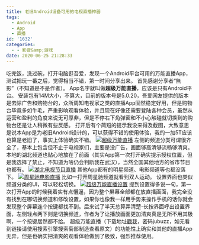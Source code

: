 ```yaml
---
title: 老旧Android设备可用的电视直播神器
tags:
  - Android
  - App
  - 直播
id: '1632'
categories:
  - - 影音&amp;游戏
date: 2020-06-25 21:28:33
---
```


吃完饭，洗过碗，打开电脑逛吾爱，发现一个Android平台可用的万能直播App，测试把玩一番之后，觉得相当不错，第一时间分享出来。 首先感谢分享者“無影”（不知道是不是作者）。 App名字就叫做**超级万能直播**，应该是只有Android平台。 安装包有14M大小，不算大，目前的版本号是5.0.20，吾爱网友提供的版本是去除广告和购物台的，众所周知电视家之类的直播App固然稳定好用，但是购物台毕竟多如牛毛，严重影响观看体验，并且现在好像还需要登陆各种会员，虽然从运营和盈利的角度来说无可厚非，但是不停右下角弹窗和不小心触碰就切换到的购物台还是让人稍微有些反感。 打开后有个简短的提示我没来得及截图，大致意思是说本App是为老旧Android设计的，可以获得不错的使用体验，我的一加5T应该也算是老旧了，事实上体验确实不错。 [![超级万能直播](https://i.loli.net/2020/06/25/b7jfdY36rmaWseJ.jpg)](https://i.loli.net/2020/06/25/b7jfdY36rmaWseJ.jpg) 左侧的频道分类可谓很齐全了，基本上包含但不止于电视家们，主要是没广告，画面够高清够流畅够清爽。 本地的湖北频道也贴心地放在了前面（其实App第一次打开确实提示授权位置，但是我选择了禁止，不知道为啥仍会判断我在武汉），当然全国其他地方的省市节目也都有。 [![湖北电视节目直播](https://i.loli.net/2020/06/25/setkpg5QdW3TwJX.jpg)](https://i.loli.net/2020/06/25/setkpg5QdW3TwJX.jpg) 其他App都有的明星频道、电影频道等也都没落下。 [![周星驰电影直播](https://i.loli.net/2020/06/25/oEJD72sCp8bmzei.jpg)](https://i.loli.net/2020/06/25/oEJD72sCp8bmzei.jpg) 比如一打开周星驰频道就看到双人运动。 设置界面也类似频道分类的UI，可以轻松切换。 [![超级万能直播设置](https://i.loli.net/2020/06/25/68QtXkIfBLAUPyl.jpg)](https://i.loli.net/2020/06/25/68QtXkIfBLAUPyl.jpg) 提到设置得多说一句，第一次打开App的时候我着实有点懵逼，因为整个屏幕全部都在放直播画面，我完全没有找到在哪切换频道和修改设置，如果你也像我一样用手势来操作手机的话你就会发现整个屏幕连个按键都找不到。后来试了半天总算弄清楚-长按界面呼出设置界面，左侧轻点两下则是切换频道，作者为了让播放画面更加清爽真是无所不用其极啊，一个按键居然都不给。 超级万能直播（下载地址[戳我](https://jubuzz.lanzous.com/iLuULe16r4h)，密码jubuzz，如无看到链接请使用搜索引擎搜索菊部制造查看原文）的功能性上确实和其他的直播App无异，但是也确实把清爽的观看体验做到了极致，强烈推荐使用。